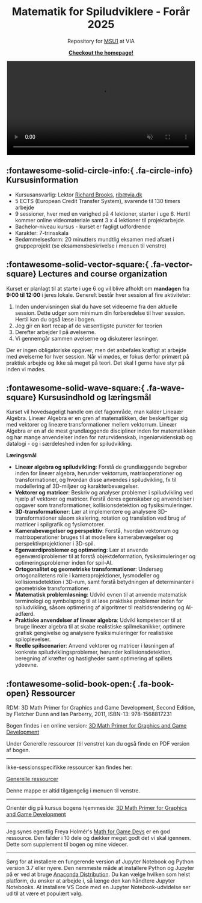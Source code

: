 <p align="center">
    <h1 align="center">Matematik for Spiludviklere - Forår 2025</h1>
    <p align="center">Repository for <a href="https://www.via.dk/TMH/Courses/matematik-for-spiludviklere?education=sw">MSU1</a> at VIA</p>
    <p align="center"><strong><a href="https://rbrooksdk.github.io/MSU1_25">Checkout the homepage!</a></strong></p>
</p>

<p align="center">
  <video width="500" autoplay loop muted>
    <source src="figures/video_preview_h264.mp4" type="video/mp4">
    Your browser does not support the video tag.
  </video>
</p>



## :fontawesome-solid-circle-info:{ .fa-circle-info} Kursusinformation

* Kursusansvarlig: Lektor [Richard Brooks](https://rbrooksdk.github.io), <rib@via.dk>  
* 5 ECTS (European Credit Transfer System), svarende til 130 timers arbejde  
* 9 sessioner, hver med en varighed på 4 lektioner, starter i uge 6. Hertil kommer online videomateriale samt 3 x 4 lektioner til projektarbejde.
* Bachelor-niveau kursus - kurset er fagligt udfordrende
* Karakter: 7-trinsskala  
* Bedømmelsesform: 20 minutters mundtlig eksamen med afsæt i gruppeprojekt (se eksamensbeskrivelse i menuen til venstre)  
 

## :fontawesome-solid-vector-square:{ .fa-vector-square} Lectures and course organization

Kurset er planlagt til at starte i uge 6 og vil blive afholdt om **mandagen** fra **9:00 til 12:00** i jeres lokale. Generelt består hver session af fire aktiviteter:

1. Inden undervisningen skal du have set videoerne fra den aktuelle session. Dette udgør som minimum din forberedelse til hver session. Hertil kan du også læse i bogen.
2. Jeg gir en kort recap af de væsentligste punkter for teorien
3. Derefter arbejder I på øvelserne.
4. Vi gennemgår sammen øvelserne og diskuterer løsninger. 

Der er ingen obligatoriske opgaver, men det anbefales kraftigt at arbejde med øvelserne for hver session. Når vi mødes, er fokus derfor primært på praktisk arbejde og ikke så meget på teori. Det skal I gerne have styr på inden vi mødes.

## :fontawesome-solid-wave-square:{ .fa-wave-square} Kursusindhold og læringsmål

Kurset vil hovedsageligt handle om det fagområde, man kalder Lineaær Algebra. Lineær Algebra er en gren af matematikken, der beskæftiger sig med vektorer og lineære transformationer mellem vektorrum. Lineær Algebra er en af de mest grundlæggende discipliner inden for matematikken og har mange anvendelser inden for naturvidenskab, ingeniørvidenskab og datalogi - og i særdeleshed inden for spiludvikling.

**Læringsmål**

- **Lineær algebra og spiludvikling**: Forstå de grundlæggende begreber inden for lineær algebra, herunder vektorrum, matrixoperationer og transformationer, og hvordan disse anvendes i spiludvikling, fx til modellering af 3D-miljøer og karakterbevægelser.  
- **Vektorer og matricer**: Beskriv og analyser problemer i spiludvikling ved hjælp af vektorer og matricer. Forstå deres egenskaber og anvendelser i opgaver som transformationer, kollisionsdetektion og fysiksimuleringer.  
- **3D-transformationer**: Lær at implementere og analysere 3D-transformationer såsom skalering, rotation og translation ved brug af matricer i spilgrafik og fysikmotorer.  
- **Kamerabevægelser og perspektiv**: Forstå, hvordan vektorrum og matrixoperationer bruges til at modellere kamerabevægelser og perspektivprojektioner i 3D-spil.  
- **Egenværdiproblemer og optimering**: Lær at anvende egenværdiproblemer til at forstå objektdeformation, fysiksimuleringer og optimeringsproblemer inden for spil-AI.  
- **Ortogonalitet og geometriske transformationer**: Undersøg ortogonalitetens rolle i kameraprojektioner, lysmodeller og kollisionsdetektion i 3D-rum, samt forstå betydningen af determinanter i geometriske transformationer.  
- **Matematisk problemløsning**: Udvikl evnen til at anvende matematisk terminologi og symbolsprog til at løse praktiske problemer inden for spiludvikling, såsom optimering af algoritmer til realtidsrendering og AI-adfærd.  
- **Praktiske anvendelser af lineær algebra**: Udvikl kompetencer til at bruge lineær algebra til at skabe realistiske spilmekanikker, optimere grafisk gengivelse og analysere fysiksimuleringer for realistiske spiloplevelser.  
- **Reelle spilscenarier**: Anvend vektorer og matricer i løsningen af konkrete spiludviklingsproblemer, herunder kollisionsdetektion, beregning af kræfter og hastigheder samt optimering af spillets ydeevne.

## :fontawesome-solid-book-open:{ .fa-book-open} Ressourcer

RDM: 3D Math Primer for Graphics and Game Development, Second Edition, by Fletcher Dunn and Ian Parberry, 2011, ISBN-13: 978-1568817231

Bogen findes i en online version: [3D Math Primer for Graphics and Game Development](https://gamemath.com/)

Under Generelle ressourcer (til venstre) kan du også finde en PDF version af bogen.

---

Ikke-sessionsspecifikke ressourcer kan findes her:  

[Generelle ressourcer](https://viaucdk-my.sharepoint.com/:f:/g/personal/rib_viauc_dk/EitPFtuwEsdPmyp8jK_WPRABPNowCGE9vLvNsyLHZudXIw?e=n8kTwG)  

Denne mappe er altid tilgængelig i menuen til venstre.  

---

Orientér dig på kursus bogens hjemmeside: [3D Math Primer for Graphics and Game Development](https://gamemath.com/)

---

Jeg synes egentlig Freya Holmér's [Math for Game Devs](https://www.youtube.com/watch?v=fjOdtSu4Lm4&list=PLImQaTpSAdsArRFFj8bIfqMk2X7Vlf3XF) er en god ressource. Den falder i 10 dele og dækker meget godt det vi skal igennem. Dette som supplement til bogen og mine videoer.

---

Sørg for at installere en fungerende version af Jupyter Notebook og Python version 3.7 eller nyere. Den nemmeste måde at installere Python og Jupyter på er ved at bruge [Anaconda Distribution](https://www.anaconda.com/products/distribution). Du kan vælge hvilken som helst platform, du ønsker at arbejde i, så længe den kan håndtere Jupyter Notebooks. At installere VS Code med en Jupyter Notebook-udvidelse ser ud til at være et populært valg.  

